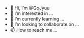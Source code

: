 - 👋 Hi, I’m @GoJyuu
- 👀 I’m interested in ...
- 🌱 I’m currently learning ...
- 💞️ I’m looking to collaborate on ...
- 📫 How to reach me ...

<!---
GoJyuu/GoJyuu is a ✨ special ✨ repository because its `README.md` (this file) appears on your GitHub profile.
You can click the Preview link to take a look at your changes.
--->

